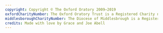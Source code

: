 ```yaml
---
copyright: Copyright © The Oxford Oratory 2009–2019
oxfordCharityNumber: The Oxford Oratory Trust is a Registered Charity number 1018455
middlesboroughCharityNumber: The Diocese of Middlesbrough is a Registered Charity number 233748
credits: Made with love by Grace and Joe Abell
---
```



